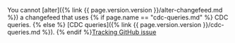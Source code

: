 You cannot [alter]({% link {{ page.version.version }}/alter-changefeed.md %}) a changefeed that uses {% if page.name == "cdc-queries.md" %} CDC queries. {% else %} [CDC queries]({% link {{ page.version.version }}/cdc-queries.md %}). {% endif %}[Tracking GitHub issue](https://github.com/cockroachdb/cockroach/issues/83033)